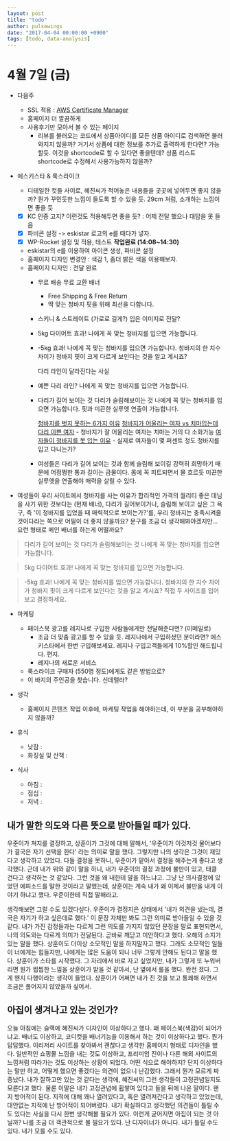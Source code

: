 ```yaml
---
layout: post
title: "todo"
author: pulsewings
date: "2017-04-04 00:00:00 +0900"
tags: [todo, data-analysis]
---
```



# 4월 7일 (금)
- 다음주
  - SSL 적용 : [AWS Certificate Manager](https://aws.amazon.com/ko/certificate-manager/)
  - 홈페이지 더 깔끔하게
  - 사용후기만 모아서 볼 수 있는 페이지
    - 리뷰를 불러오는 코드에서 상품아이디를 모든 상품 아이디로 검색하면 불러와지지 않을까? 거기서 상품에 대한 정보를 추가로 출력하게 한다면? 가능할듯. 이것을 shortcode로 할 수 있다면 좋을텐데? 상품 리스트 shortcode로 수정해서 사용가능하지 않을까?

- 에스키스타 & 룩스라이크
    - 디테일한 컷들 사이로, 혜진씨가 적어놓은 내용들을 곳곳에 넣어두면 좋지 않을까? 뭔가 꾸민듯한 느낌이 들도록 할 수 있을 듯. 29cm 처럼, 소개하는 느낌이면 좋을 듯
  - [x] KC 인증 고지? 이런것도 적용해두면 좋을 듯? : 어제 전달 했으나 대답을 못 들음
  - [x] 파비콘 설정 -> eskistar 로고의 e를 때다가 넣자.
  - [x] WP-Rocket 설정 및 적용, 테스트 **작업완료 (14:08~14:30)**
  - eskistar의 e를 이용하여 아이콘 생성, 파비콘 설정
  - 홈페이지 디자인 변경안 : 색감 1, 좀더 밝은 색을 이용해보자.
  - 홈페이지 디자인 : 전달 완료
    - 무료 배송 무료 교환 배너
      - Free Shipping & Free Return
      - 딱 맞는 청바지 핏을 위해 최선을 다합니다.
    - 스키니 & 스트레이트 (가로로 길게?) 입은 이미지로 전달?

    - 5kg 다이어트 효과!
      나에게 꼭 맞는 청바지를 입으면 가능합니다.
    - -5kg 효과! 나에게 꼭 맞는 청바지를 입으면 가능합니다.
       청바지의 한 치수 차이가 청바지 핏이 크게 다르게 보인다는 것을 알고 계시죠?

      다리 라인이 달라진다는 사실
    - 예쁜 다리 라인? 나에게 꼭 맞는 청바지를 입으면 가능합니다.

    - 다리가 길어 보이는 것
      다리가 슬림해보이는 것
      나에게 꼭 맞는 청바지를 입으면 가능합니다.
      핏과 미끈한 실루엣 연출이 가능합니다.

      [청바지를 벗지 못하는 6가지 이유](http://blog.joins.com/media/folderlistslide.asp?uid=edcdreamer&folder=23&list_id=8684397)
      [청바지가 어울리는 여자 vs 치마입는데 다리 이쁜 여자](http://m.pann.nate.com/talk/reply/view?pann_id=318177129&order=R&page=1&replyOrder=R) - 청바지가 잘 어울리는 여자는 치마는 거의 다 소화가능
      [여자들이 청바지를 못 입는 이유](http://www.ilbe.com/4476912217) - 실제로 여자들이 몇 퍼센트 정도 청바지를 입고 다니는가?

    - 여성들은 다리가 길어 보이는 것과 함께 슬림해 보이길 강력히 희망하기 때문에 어정쩡한 통과 길이는 금물이다. 몸에 꼭 피트되면서 물 흐르듯 미끈한 실루엣을 연출해야 매력을 살릴 수 있다.

- 여성들이 우리 사이트에서 청바지를 사는 이유가 합리적인 가격의 퀄리티 좋은 데님을 사기 위한 것보다는 (현재 배너), 다리가 길어보이거나, 슬림해 보이고 싶은 그 욕구, 즉 '이 청바지를 입었을 때 매력적으로 보이는가?'를, 우리 청바지는 충족시켜줄 것이다라는 쪽으로 어필이 더 좋지 않을까요? 문구를 조금 더 생각해봐야겠지만... 요런 형태로 메인 배너를 하는게 어떨까요?

> 다리가 길어 보이는 것
> 다리가 슬림해보이는 것
> 나에게 꼭 맞는 청바지를 입으면 가능합니다.

> 5kg 다이어트 효과!
>  나에게 꼭 맞는 청바지를 입으면 가능합니다.

> -5kg 효과! 나에게 꼭 맞는 청바지를 입으면 가능합니다.
>  청바지의 한 치수 차이가 청바지 핏이 크게 다르게 보인다는 것을 알고 계시죠?
>  직접 두 사이즈를 입어보고 결정하세요.


- 마케팅
  - 페이스북 광고를 레지나로 구입한 사람들에게만 전달해준다면? (이메일로)
     - 조금 더 맞춤 광고를 할 수 있을 듯. 레지나에서 구입하셨던 분이라면? 에스키스타에서 한번 구입해보세요. 레지나 구입고객들에게 10%할인 해드립니다. 편지.
     - 레지나의 새로운 서비스
  - 룩스라이크 구매자 (550명 정도)에게도 같은 방법으로?
  - 이 바지의 주인공을 찾습니다. 신데렐라?

- 생각
  - 홈페이지 콘텐츠 작업 이후에, 마케팅 작업을 해야하는데, 이 부분을 공부해야하지 않을까?



- 휴식
  - 낮잠 :
  - 화징실 및 산책 :

- 식사
  - 아침 :
  - 점심 :
  - 저녁 :

## 내가 말한 의도와 다른 뜻으로 받아들일 때가 있다.
우준이가 져지를 결정하고, 상훈이가 그것에 대해 말해서, '우준이가 이것저것 물어보다가 결국은 자기 선택을 한다' 라는 의미로 말을 했다. 그렇지만 나의 생각은 그것이 재밌다고 생각하고 있었다. 다들 결정을 못하니, 우준이가 맡아서 결정을 해주는게 좋다고 생각했다. 근데 내가 위와 같이 말을 하니, 내가 우준이의 결정 과정에 불만이 있고, 태클 건다고 생각하는 것 같았다. 그런 것을 왜 내한테 말을 하느냐고. 그냥 난 의사결정에 있었던 에피소드를 말한 것이라고 말했는데, 상훈이는 계속 내가 왜 이제서 불만을 내게 이야기 하냐고 했다. 우준이한테 직접 말해라고.

생각해보면 그럴 수도 있겠다싶다. 우준이가 결정지은 상태에서 '내가 의견을 냈는데, 결국은 자기가 하고 싶은데로 했다.' 이 문장 자체만 봐도 그런 의미로 받아들일 수 있을 것 같다. 내가 가진 감정들과는 다르게 그런 의도를 가지지 않았던 문장을 말로 표현되면서, 나의 의도와는 다르게 의미가 전달된다. 곧바로 깨닫고 미안하다고 했다. 오해의 소지가 있는 말을 했다. 상훈이도 더이상 소모적인 말을 하지말자고 했다. 그래도 소모적인 일들이 너에게는 힘들지만, 나에게는 많은 도움이 되니 너무 그렇게 안해도 된다고 말을 했다. 상훈이가 스타를 시작했다. 그 자리에서 바로 자고 싶었지만, 내가 그렇게 또 누워버리면 뭔가 찝찝한 느낌을 상훈이가 받을 것 같아서, 난 옆에서 롤을 했다. 완전 졌다. 그게 왠지 다행이라는 생각이 들었다. 상훈이가 어쩌면 내가 진 것을 보고 통쾌해 하면서 조금은 풀어지지 않았을까 싶어서.


## 아집이 생겨나고 있는 것인가?
오늘 아침에는 슬랙에 혜진씨가 디자인이 이상하다고 했다. 왜 페이스북(색감)이 되어가냐고. 배너도 이상하고, 코디컷을 배너기능을 이용해서 하는 것이 이상하다고 했다. 뭔가 답답했다. 이리저리 사이트를 찾아봐서 괜찮다고 생각한 홈페이지 형태로 디자인을 했다. 일반적인 쇼핑몰 느낌을 내는 것도 이상하고, 프리미엄 진이나 다른 해외 사이트의 느낌처럼 따라가는 것도 이상하는 상황이 되었다. 어떤 식으로 해야하지? 단지 이상하다는 말만 하고, 어떻게 했으면 좋겠다는 의견이 없으니 난감했다. 그래서 뭔가 모르게 짜증났다. 내가 잘하고만 있는 것 같다는 생각에, 혜진씨의 그런 생각들이 고정관념일지도 모른다고 했다. 물론 이말은 내가 고정관념에 휩쌓여 있다고 들을 뒤에 나온 말이다. 왠지 방어적이 된다. 지적에 대해 꽤나 열려있다고, 혹은 열려져간다고 생각하고 있었는데, 대안없는 지적에 난 방어적이 되어버렸다. 내가 확실하다고 생각했던 의견들이 틀릴 수도 있다는 사실을 다시 한번 생각해볼 필요가 있다. 이런게 굳어지면 아집이 되는 것 아닐까?
나를 조금 더 객관적으로 볼 필요가 있다. 난 디자이너가 아니다. 내가 틀릴 수도 있다. 내가 모를 수도 있다.
